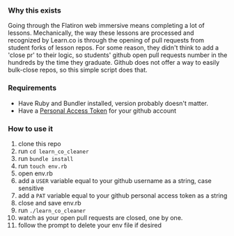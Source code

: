 ### Why this exists

Going through the Flatiron web immersive means completing a lot of lessons. Mechanically, the way these lessons are processed and recognized by Learn.co is through the opening of pull requests from student forks of lesson repos. For some reason, they didn't think to add a 'close pr' to their logic, so students' github open pull requests number in the hundreds by the time they graduate. Github does not offer a way to easily bulk-close repos, so this simple script does that.

### Requirements

- Have Ruby and Bundler installed, version probably doesn't matter.
- Have a [Personal Access Token](https://help.github.com/en/github/authenticating-to-github/creating-a-personal-access-token-for-the-command-line) for your github account

### How to use it

1. clone this repo
2. run `cd learn_co_cleaner`
3. run `bundle install`
4. run `touch env.rb` 
5. open env.rb
6. add a `USER` variable equal to your github username as a string, case sensitive
7. add a `PAT` variable equal to your github personal access token as a string
8. close and save env.rb
9. run `./learn_co_cleaner`
10. watch as your open pull requests are closed, one by one. 
11. follow the prompt to delete your env file if desired
